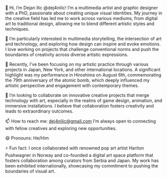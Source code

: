 👋 Hi, I’m Dejan Ilic @dej4nilic! I’m a multimedia artist and graphic designer with a PhD, passionate about creating unique visual identities. My journey in the creative field has led me to work across various mediums, from digital art to traditional design, allowing me to blend different artistic styles and techniques.

👀 I’m particularly interested in multimedia storytelling, the intersection of art and technology, and exploring how design can inspire and evoke emotions. I love working on projects that challenge conventional norms and push the boundaries of creativity across diverse artistic expressions.

🌱 Recently, I’ve been focusing on my artistic practice through various projects in Japan, New York, and other international locations. A significant highlight was my performance in Hiroshima on August 6th, commemorating the 79th anniversary of the atomic bomb, which deeply influenced my artistic perspective and engagement with contemporary themes.

💞️ I’m looking to collaborate on innovative creative projects that merge technology with art, especially in the realms of game design, animation, and immersive installations. I believe that collaboration fosters creativity and leads to extraordinary outcomes.

📫 How to reach me: dej4nilic@gmail.com I’m always open to connecting with fellow creatives and exploring new opportunities.

😄 Pronouns: He/Him

⚡ Fun fact: I once collaborated with renowned pop art artist Hariton Pushwagner in Norway and co-founded a digital art space platform that fosters collaboration among curators from Serbia and Japan. My work has been exhibited internationally, showcasing my commitment to pushing the boundaries of visual art.
